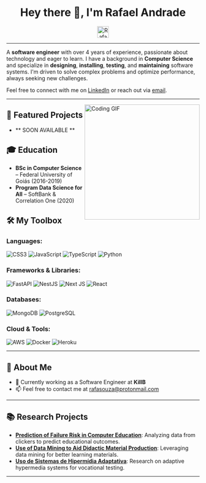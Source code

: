 <h1 align="center">Hey there 👋, I'm Rafael Andrade</h1>

<p align="center">
  <a href="https://www.linkedin.com/in/rafaelsandrade/">
    <img alt="Rafael's LinkedIn" width="30px" src="https://cdn.jsdelivr.net/npm/simple-icons@v3/icons/linkedin.svg" />
  </a>
</p>

---

A **software engineer** with over 4 years of experience, passionate about technology and eager to learn. I have a background in **Computer Science** and specialize in **designing**, **installing**, **testing**, and **maintaining** software systems. I'm driven to solve complex problems and optimize performance, always seeking new challenges.

Feel free to connect with me on [LinkedIn](https://www.linkedin.com/in/rafaelsandrade/) or reach out via [email](mailto:rafasouza@protonmail.com).

---

<img align="right" src="https://media.giphy.com/media/qgQUggAC3Pfv687qPC/giphy.gif" width="300px" alt="Coding GIF">

## 🚀 Featured Projects

- ** SOON AVAILABLE **

## 🎓 Education

- **BSc in Computer Science** – Federal University of Goiás (2016-2019)
- **Program Data Science for All** – SoftBank & Correlation One (2020)


## 🛠️ My Toolbox

### **Languages**:
<p>
  <img alt="CSS3" src="https://img.shields.io/badge/css3-%231572B6.svg?logo=css3&logoColor=white&style=for-the-badge"/>
  <img alt="JavaScript" src="https://img.shields.io/badge/javascript-%23323330.svg?logo=javascript&logoColor=%23F7DF1E&style=for-the-badge"/>
  <img alt="TypeScript" src="https://img.shields.io/badge/typescript-%23007ACC.svg?logo=typescript&logoColor=white&style=for-the-badge"/>
  <img alt="Python" src="https://img.shields.io/badge/Python-14354C?style=for-the-badge&logo=python&logoColor=white"/>
</p>

### **Frameworks & Libraries**:
<p>
  <img alt="FastAPI" src="https://img.shields.io/badge/FastAPI-005571?logo=fastapi&logoColor=white&style=for-the-badge"/>
  <img alt="NestJS" src="https://img.shields.io/badge/nestjs-%23E0234E.svg?logo=nestjs&logoColor=white&style=for-the-badge"/>
  <img alt="Next JS" src="https://img.shields.io/badge/Next-black?logo=next.js&logoColor=white&style=for-the-badge"/>
  <img alt="React" src="https://img.shields.io/badge/react-%2320232a.svg?logo=react&logoColor=%2361DAFB&style=for-the-badge"/>
</p>

### **Databases**:
<p>
  <img alt="MongoDB" src="https://img.shields.io/badge/MongoDB-%234ea94b.svg?logo=mongodb&logoColor=white&style=for-the-badge"/>
  <img alt="PostgreSQL" src="https://img.shields.io/badge/postgres-%23316192.svg?logo=postgresql&logoColor=white&style=for-the-badge"/>
</p>

### **Cloud & Tools**:
<p>
  <img alt="AWS" src="https://img.shields.io/badge/Amazon_AWS-232F3E?style=for-the-badge&logo=amazon-aws&logoColor=white"/>
  <img alt="Docker" src="https://img.shields.io/badge/Docker-2496ED?style=for-the-badge&logo=docker&logoColor=white"/>
  <img alt="Heroku" src="https://img.shields.io/badge/Heroku-430098?style=for-the-badge&logo=heroku&logoColor=white"/>
</p>

---

## 🔭 About Me

- 💼 Currently working as a Software Engineer at **KillB**
- 📫 Feel free to contact me at [rafasouza@protonmail.com](mailto:rafasouza@protonmail.com)

---

## 📚 Research Projects

- **[Prediction of Failure Risk in Computer Education](#)**: Analyzing data from clickers to predict educational outcomes.
- **[Use of Data Mining to Aid Didactic Material Production](https://sol.sbc.org.br/index.php/wei/article/view/6641)**: Leveraging data mining for better learning materials.
- **[Uso de Sistemas de Hipermídia Adaptativa](https://www.researchgate.net/publication/321390173_Uso_de_Sistemas_de_Hipermidia_Adaptativa_na_Aplicacao_de_Testes_Vocacionais_Automatizados)**: Research on adaptive hypermedia systems for vocational testing.

---
